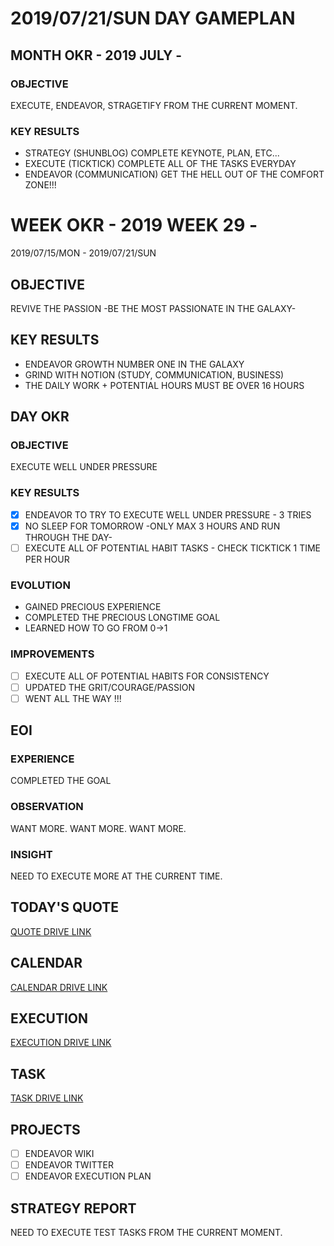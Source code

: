 # 2019/07/21/SUN DAY GAMEPLAN

## MONTH OKR - 2019 JULY -

### OBJECTIVE

EXECUTE, ENDEAVOR, STRAGETIFY FROM THE CURRENT MOMENT.

### KEY RESULTS

- STRATEGY (SHUNBLOG) COMPLETE KEYNOTE, PLAN, ETC...
- EXECUTE (TICKTICK) COMPLETE ALL OF THE TASKS EVERYDAY
- ENDEAVOR (COMMUNICATION) GET THE HELL OUT OF THE COMFORT ZONE!!!

# WEEK OKR - 2019 WEEK 29 -

2019/07/15/MON - 2019/07/21/SUN

## OBJECTIVE

REVIVE THE PASSION -BE THE MOST PASSIONATE IN THE GALAXY-

## KEY RESULTS

- ENDEAVOR GROWTH NUMBER ONE IN THE GALAXY
- GRIND WITH NOTION (STUDY, COMMUNICATION, BUSINESS)
- THE DAILY WORK + POTENTIAL HOURS MUST BE OVER 16 HOURS

## DAY OKR

### OBJECTIVE

EXECUTE WELL UNDER PRESSURE

### KEY RESULTS

- [x] ENDEAVOR TO TRY TO EXECUTE WELL UNDER PRESSURE - 3 TRIES
- [x] NO SLEEP FOR TOMORROW -ONLY MAX 3 HOURS AND RUN THROUGH THE DAY-
- [ ] EXECUTE ALL OF POTENTIAL HABIT TASKS - CHECK TICKTICK 1 TIME PER HOUR

### EVOLUTION

- GAINED PRECIOUS EXPERIENCE
- COMPLETED THE PRECIOUS LONGTIME GOAL
- LEARNED HOW TO GO FROM 0->1

### IMPROVEMENTS

- [ ] EXECUTE ALL OF POTENTIAL HABITS FOR CONSISTENCY
- [ ] UPDATED THE GRIT/COURAGE/PASSION
- [ ] WENT ALL THE WAY !!!

## EOI

### EXPERIENCE

COMPLETED THE GOAL

### OBSERVATION

WANT MORE.
WANT MORE.
WANT MORE.

### INSIGHT

NEED TO EXECUTE MORE AT THE CURRENT TIME.

## TODAY'S QUOTE

[QUOTE DRIVE LINK](https://drive.google.com/open?id=1k-4nwJr5KfP8GwWtCF95xXLOoe-WyVW7)

## CALENDAR

[CALENDAR DRIVE LINK](https://drive.google.com/open?id=1gj7z_UNtvgQSKxzVvtScDklwfyjTWxx_)

## EXECUTION

[EXECUTION DRIVE LINK](https://drive.google.com/open?id=1nUFC_97On1yc2Gvo3tWCSQ-rK42_PwxnO0aDLirarqA)

## TASK

[TASK DRIVE LINK](https://drive.google.com/open?id=1oltJiRX1bqV9ijnBtaFZX4cSvIk8ZdHz)

## PROJECTS

- [ ] ENDEAVOR WIKI
- [ ] ENDEAVOR TWITTER
- [ ] ENDEAVOR EXECUTION PLAN

## STRATEGY REPORT

NEED TO EXECUTE TEST TASKS FROM THE CURRENT MOMENT.
